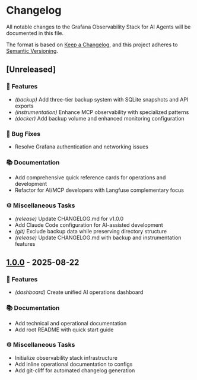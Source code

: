 # Changelog

All notable changes to the Grafana Observability Stack for AI Agents will be documented in this file.

The format is based on [Keep a Changelog](https://keepachangelog.com/en/1.0.0/),
and this project adheres to [Semantic Versioning](https://semver.org/spec/v2.0.0.html).
## [Unreleased]

### 🚀 Features

- *(backup)* Add three-tier backup system with SQLite snapshots and API exports
- *(instrumentation)* Enhance MCP observability with specialized patterns
- *(docker)* Add backup volume and enhanced monitoring configuration

### 🐛 Bug Fixes

- Resolve Grafana authentication and networking issues

### 📚 Documentation

- Add comprehensive quick reference cards for operations and development
- Refactor for AI/MCP developers with Langfuse complementary focus

### ⚙️ Miscellaneous Tasks

- *(release)* Update CHANGELOG.md for v1.0.0
- Add Claude Code configuration for AI-assisted development
- *(git)* Exclude backup data while preserving directory structure
- *(release)* Update CHANGELOG.md with backup and instrumentation features
## [1.0.0](https://github.com/devops-adeel/grafana-orbstack/compare/..v1.0.0) - 2025-08-22

### 🚀 Features

- *(dashboard)* Create unified AI operations dashboard

### 📚 Documentation

- Add technical and operational documentation
- Add root README with quick start guide

### ⚙️ Miscellaneous Tasks

- Initialize observability stack infrastructure
- Add inline operational documentation to configs
- Add git-cliff for automated changelog generation
<!-- generated by git-cliff -->
